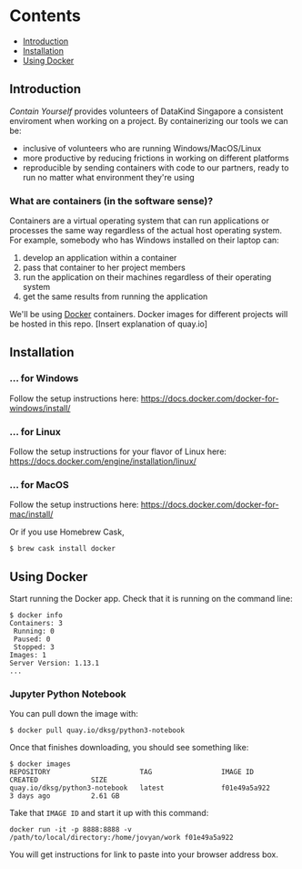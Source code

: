 # Contents

- [Introduction](#introduction)
- [Installation](#installation)
- [Using Docker](#using-docker)

## Introduction

*Contain Yourself*  provides volunteers of DataKind Singapore a consistent enviroment when working on a project. By containerizing our tools we can be:

- inclusive of volunteers who are running Windows/MacOS/Linux
- more productive by reducing frictions in working on different platforms
- reproducible by sending containers with code to our partners, ready to run no matter what environment they're using

### What are containers (in the software sense)?

Containers are a virtual operating system that can run applications or processes the same way regardless of the actual host operating system. For example, somebody who has Windows installed on their laptop can:

1. develop an application within a container
2. pass that container to her project members
3. run the application on their machines regardless of their operating system
4. get the same results from running the application

We'll be using [Docker](https://www.docker.com/) containers. Docker images for different projects will be hosted in this repo. [Insert explanation of quay.io]

## Installation

### ... for Windows

Follow the setup instructions here: https://docs.docker.com/docker-for-windows/install/

### ... for Linux

Follow the setup instructions for your flavor of Linux here: https://docs.docker.com/engine/installation/linux/

### ... for MacOS

Follow the setup instructions here: https://docs.docker.com/docker-for-mac/install/

Or if you use Homebrew Cask,

```
$ brew cask install docker
```

## Using Docker

Start running the Docker app. Check that it is running on the command line:

```
$ docker info
Containers: 3
 Running: 0
 Paused: 0
 Stopped: 3
Images: 1
Server Version: 1.13.1
...
```

### Jupyter Python Notebook

You can pull down the image with:

```
$ docker pull quay.io/dksg/python3-notebook
```

Once that finishes downloading, you should see something like:

```
$ docker images
REPOSITORY                      TAG                 IMAGE ID            CREATED             SIZE
quay.io/dksg/python3-notebook   latest              f01e49a5a922        3 days ago          2.61 GB
```

Take that `IMAGE ID` and start it up with this command:

```
docker run -it -p 8888:8888 -v /path/to/local/directory:/home/jovyan/work f01e49a5a922
```

You will get instructions for link to paste into your browser address box.
